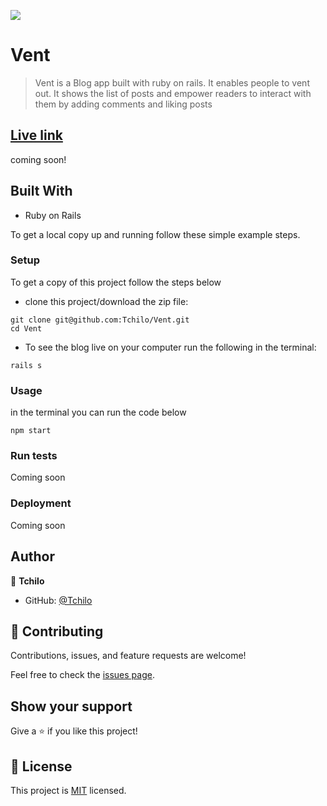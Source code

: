 ![](https://img.shields.io/badge/Microverse-blueviolet)

# Vent

> Vent is a Blog app built with ruby on rails. It enables people to vent out. It shows the list of posts and empower readers to interact with them by adding comments and liking posts

## [Live link]()
coming soon!

## Built With

- Ruby on Rails

To get a local copy up and running follow these simple example steps.


### Setup
To get a copy of this project follow the steps below
- clone this project/download the zip file:
```
git clone git@github.com:Tchilo/Vent.git
cd Vent
```
- To see the blog live on your computer run the following in the terminal:

```
rails s
```


### Usage
in the terminal you can run the code below
```
npm start
```
### Run tests
Coming soon

### Deployment
Coming soon



## Author

👤 **Tchilo**

- GitHub: [@Tchilo](https://github.com/Tchilo)

## 🤝 Contributing

Contributions, issues, and feature requests are welcome!

Feel free to check the [issues page](../../issues/).

## Show your support

Give a ⭐️ if you like this project!


## 📝 License

This project is [MIT](./MIT.md) licensed.


